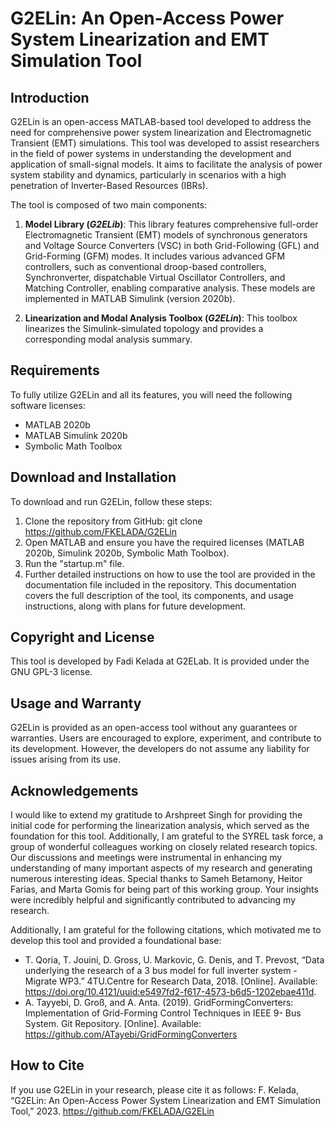 # G2ELin: An Open-Access Power System Linearization and EMT Simulation Tool

## Introduction
G2ELin is an open-access MATLAB-based tool developed to address the need for comprehensive power system linearization and Electromagnetic Transient (EMT) simulations. This tool was developed to assist researchers in the field of power systems in understanding the development and application of small-signal models. It aims to facilitate the analysis of power system stability and dynamics, particularly in scenarios with a high penetration of Inverter-Based Resources (IBRs).

The tool is composed of two main components:

1. **Model Library (_G2ELib_)**: This library features comprehensive full-order Electromagnetic Transient (EMT) models of synchronous generators and Voltage Source Converters (VSC) in both Grid-Following (GFL) and Grid-Forming (GFM) modes. It includes various advanced GFM controllers, such as conventional droop-based controllers, Synchronverter, dispatchable Virtual Oscillator Controllers, and Matching Controller, enabling comparative analysis. These models are implemented in MATLAB Simulink (version 2020b).

2. **Linearization and Modal Analysis Toolbox (_G2ELin_)**: This toolbox linearizes the Simulink-simulated topology and provides a corresponding modal analysis summary.

## Requirements
To fully utilize G2ELin and all its features, you will need the following software licenses:
- MATLAB 2020b
- MATLAB Simulink 2020b
- Symbolic Math Toolbox

## Download and Installation
To download and run G2ELin, follow these steps:
1. Clone the repository from GitHub: git clone https://github.com/FKELADA/G2ELin
2. Open MATLAB and ensure you have the required licenses (MATLAB 2020b, Simulink 2020b, Symbolic Math Toolbox).
3. Run the "startup.m" file.
4. Further detailed instructions on how to use the tool are provided in the documentation file included in the repository. This documentation covers the full description of the tool, its components, and usage instructions, along with plans for future development.

## Copyright and License
This tool is developed by Fadi Kelada at G2ELab. It is provided under the GNU GPL-3 license. 

## Usage and Warranty
G2ELin is provided as an open-access tool without any guarantees or warranties. Users are encouraged to explore, experiment, and contribute to its development. However, the developers do not assume any liability for issues arising from its use.

## Acknowledgements
I would like to extend my gratitude to Arshpreet Singh for providing the initial code for performing the linearization analysis, which served as the foundation for this tool. Additionally, I am grateful to the SYREL task force, a group of wonderful colleagues working on closely related research topics. Our discussions and meetings were instrumental in enhancing my understanding of many important aspects of my research and generating numerous interesting ideas. Special thanks to Sameh Betamony, Heitor Farias, and Marta Gomis for being part of this working group. Your insights were incredibly helpful and significantly contributed to advancing my research.

Additionally, I am grateful for the following citations, which motivated me to develop this tool and provided a foundational base:
- T. Qoria, T. Jouini, D. Gross, U. Markovic, G. Denis, and T. Prevost, “Data underlying the research of a 3 bus model for full inverter system - Migrate WP3.” 4TU.Centre for Research Data, 2018. [Online]. Available: https://doi.org/10.4121/uuid:e5497fd2-f617-4573-b6d5-1202ebae411d.
- A. Tayyebi, D. Groß, and A. Anta. (2019). GridFormingConverters: Implementation of Grid-Forming Control Techniques in IEEE 9- Bus System. Git Repository. [Online]. Available: https://github.com/ATayebi/GridFormingConverters

## How to Cite
If you use G2ELin in your research, please cite it as follows: 
F. Kelada, “G2ELin: An Open-Access Power System Linearization and EMT Simulation Tool,” 2023. https://github.com/FKELADA/G2ELin
